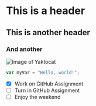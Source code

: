 # This is a header
## This is another header
### And another
![Image of Yaktocat](https://octodex.github.com/images/yaktocat.png)
``` javascript
var myVar = "Hello, world!";
```
- [x] Work on GitHub Assignment
- [ ] Turn in GitHub Assignment
- [ ] Enjoy the weekend
